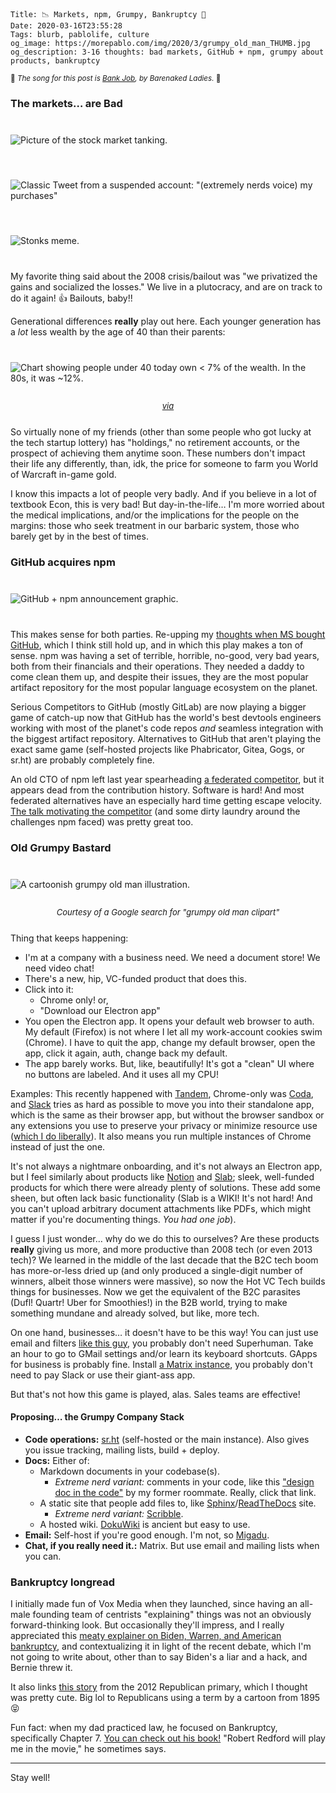     Title: 📉 Markets, npm, Grumpy, Bankruptcy 👴
    Date: 2020-03-16T23:55:28
    Tags: blurb, pablolife, culture
    og_image: https://morepablo.com/img/2020/3/grumpy_old_man_THUMB.jpg
    og_description: 3-16 thoughts: bad markets, GitHub + npm, grumpy about products, bankruptcy

<small>🎵 <em>The song for this post is <a href="https://www.youtube.com/watch?v=L8dMIzfp8HM">Bank Job</a>, by Barenaked Ladies.</em> 🎵</small>

### The markets… are Bad

<div class="caption-img-block" style="margin: 25px auto">
<img src="/img/2020/3/sad_stocks_THUMB.png" alt="Picture of the stock market tanking." style="margin: 15px auto;" />
</div>
<div class="caption-img-block" style="margin: 25px auto">
<img src="/img/2020/3/my_purchases_THUMB.png" alt="Classic Tweet from a suspended account: &quot;(extremely nerds voice) my purchases&quot;" style="margin: 15px auto;" />
</div>
<div class="caption-img-block" style="margin: 25px auto">
<img src="/img/2020/3/stonks_THUMB.png" alt="Stonks meme." style="margin: 15px auto;" />
</div>

My favorite thing said about the 2008 crisis/bailout was "we privatized the
gains and socialized the losses." We live in a plutocracy, and are on track to
do it again! 👍 Bailouts, baby!!

Generational differences **really** play out here. Each younger generation has
a _lot_ less wealth by the age of 40 than their parents:

<div class="caption-img-block" style="margin: 25px auto">
<img src="/img/2020/3/boomers_THUMB.png" alt="Chart showing people under 40 today own < 7% of the wealth. In the 80s, it was ~12%." style="margin: 15px auto;" />
<p style="font-style: italic; text-align: center; font-size: small"><a href="https://www.cbsnews.com/news/millennials-have-just-3-of-us-wealth-boomers-at-their-age-had-21/">via</a></p>
</div>

So virtually none of my friends (other than some people who got lucky at the
tech startup lottery) has "holdings," no retirement accounts, or the prospect of
achieving them anytime soon. These numbers don't impact their life any
differently, than, idk, the price for someone to farm you World of Warcraft
in-game gold.

I know this impacts a lot of people very badly. And if you believe in a lot of
textbook Econ, this is very bad! But day-in-the-life… I'm more worried about the
medical implications, and/or the implications for the people on the margins:
those who seek treatment in our barbaric system, those who barely get by
in the best of times.

### GitHub acquires npm

<div class="caption-img-block" style="margin: 25px auto">
<img src="/img/2020/3/github_npm_THUMB.png" alt="GitHub + npm announcement graphic." style="margin: 15px auto;" />
</div>

This makes sense for both parties. Re-upping my [thoughts when MS bought
GitHub][2], which I think still hold up, and in which this play makes a ton of
sense. npm was having a set of terrible, horrible, no-good, very bad years, both
from their financials and their operations. They needed a daddy to come clean
them up, and despite their issues, they are the most popular artifact repository
for the most popular language ecosystem on the planet.

Serious Competitors to GitHub (mostly GitLab) are now playing a bigger game of
catch-up now that GitHub has the world's best devtools engineers working with
most of the planet's code repos _and_ seamless integration with the biggest
artifact repository. Alternatives to GitHub that aren't playing the exact same
game (self-hosted projects like Phabricator, Gitea, Gogs, or sr.ht) are probably
completely fine.

An old CTO of npm left last year spearheading [a federated competitor][3],
but it appears dead from the contribution history. Software is hard! And most
federated alternatives have an especially hard time getting escape velocity. [The
talk motivating the competitor][4] (and some dirty laundry around the challenges
npm faced) was pretty great too.

### Old Grumpy Bastard

<div class="caption-img-block" style="margin: 25px auto">
<img src="/img/2020/3/grumpy_old_man_THUMB.jpg" alt="A cartoonish grumpy old man illustration." style="margin: 15px auto; max-width: 400px;" />
<p style="font-style: italic; text-align: center; font-size: small">Courtesy of a Google search for "grumpy old man clipart"</p>
</div>

Thing that keeps happening:

- I'm at a company with a business need. We need a document store! We need video chat!
- There's a new, hip, VC-funded product that does this.
- Click into it:
  - Chrome only! or,
  - "Download our Electron app"
- You open the Electron app. It opens your default web browser to auth. My
  default (Firefox) is not where I let all my work-account cookies swim
  (Chrome). I have to quit the app, change my default browser, open the app,
  click it again, auth, change back my default.
- The app barely works. But, like, beautifully! It's got a "clean" UI where no
  buttons are labeled. And it uses all my CPU!

Examples: This recently happened with [Tandem][16], Chrome-only was [Coda][17], and
[Slack][18] tries as hard as possible to move you into their standalone app, which
is the same as their browser app, but without the browser sandbox or any
extensions you use to preserve your privacy or minimize resource use ([which I
do liberally][21]). It also means you run multiple instances of Chrome instead of
just the one.

It's not always a nightmare onboarding, and it's not always an Electron app, but
I feel similarly about products like [Notion][19] and [Slab][20]; sleek, well-funded
products for which there were already plenty of solutions. These add some
sheen, but often lack basic functionality (Slab is a WIKI! It's not hard! And
you can't upload arbitrary document attachments like PDFs, which might matter if
you're documenting things. _You had one job_).

I guess I just wonder… why do we do this to ourselves? Are these products
**really** giving us more, and more productive than 2008 tech (or even 2013
tech)? We learned in the middle of the last decade that the B2C tech boom has
more-or-less dried up (and only produced a single-digit number of winners,
albeit those winners were massive), so now the Hot VC Tech builds things for
businesses. Now we get the equivalent of the B2C parasites (Dufl! Quartr! Uber
for Smoothies!) in the B2B world, trying to make something mundane and already
solved, but like, more tech.

On one hand, businesses… it doesn't have to be this way! You can just use email
and filters [like this guy][1], you probably don't need Superhuman. Take an hour
to go to GMail settings and/or learn its keyboard shortcuts. GApps for business
is probably fine. Install [a Matrix instance][15], you probably don't need to pay
Slack or use their giant-ass app.

But that's not how this game is played, alas. Sales teams are effective!

<h4 id="grumpy-stack">Proposing… the Grumpy Company Stack</h4>

- **Code operations:** [sr.ht][14] (self-hosted or the main instance). Also gives
  you issue tracking, mailing lists, build + deploy.
- **Docs:** Either of:
  - Markdown documents in your codebase(s).
    - _Extreme nerd variant:_ comments in your code, like this ["design doc in the code"][8]
       by my former roommate. Really, click that link.
  - A static site that people add files to, like [Sphinx][9]/[ReadTheDocs][10] site.
    - _Extreme nerd variant:_ [Scribble][11].
  - A hosted wiki. [DokuWiki][12] is ancient but easy to use.
- **Email:** Self-host if you're good enough. I'm not, so [Migadu][13].
- **Chat, if you really need it.:** Matrix. But use email and mailing
  lists when you can.

### Bankruptcy longread

I initially made fun of Vox Media when they launched, since having an all-male
founding team of centrists "explaining" things was not an obviously
forward-thinking look. But occasionally they'll impress, and I really
appreciated this [meaty explainer on Biden, Warren, and American bankruptcy][5],
and contextualizing it in light of the recent debate, which I'm not going to
write about, other than to say Biden's a liar and a hack, and Bernie threw it.

It also links [this story][6] from the 2012 Republican primary, which I thought
was pretty cute. Big lol to Republicans using a term by a cartoon from 1895 😝

Fun fact: when my dad practiced law, he focused on Bankruptcy, specifically
Chapter 7. [You can check out his book!][7] "Robert Redford will play me in the
movie," he sometimes says.

---

Stay well!

   [1]: https://klinger.io/post/71640845938/dont-drown-in-email-how-to-use-gmail-more
   [2]: https://morepablo.com/2018/06/github-microsoft-ramble.html
   [3]: https://github.com/entropic-dev/entropic
   [4]: https://www.youtube.com/watch?v=MO8hZlgK5zc
   [5]: https://www.vox.com/2020/3/16/21181500/joe-biden-elizabeth-warren-bankruptcy
   [6]: https://www.theatlantic.com/politics/archive/2012/01/what-newt-and-mitt-mean-when-they-say-aint-bean-bag/332490/
   [7]: https://www.amazon.com/Chapter-Bankruptcy-Trustees-Practice-Library/dp/0471589462
   [8]: https://github.com/joyent/illumos-joyent/blob/a24006240222cb87b3dc787960d97c3fdcbadc69/usr/src/uts/common/io/i40e/i40e_main.c#L18-L368
   [9]: https://www.sphinx-doc.org/en/master/index.html
   [10]: https://docs.readthedocs.io/en/stable/intro/getting-started-with-sphinx.html
   [11]: https://docs.racket-lang.org/scribble/getting-started.html
   [12]: https://www.dokuwiki.org/dokuwiki
   [13]: https://www.migadu.com
   [14]: https://sourcehut.org/
   [15]: https://matrix.org
   [16]: https://tandem.chat/
   [17]: https://coda.io/welcome
   [18]: https://slack.com/
   [19]: https://www.notion.so/
   [20]: https://slab.com/
   [21]: /2019/09/how-i-surf-the-world-wide-web.html
